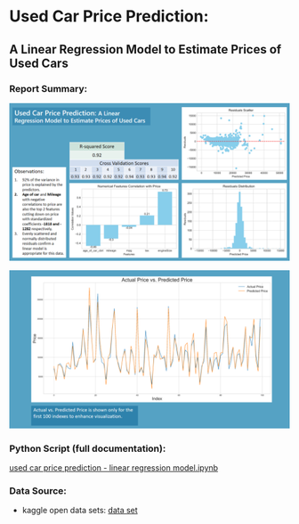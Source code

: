 # Used Car Price Prediction:
## A Linear Regression Model to Estimate Prices of Used Cars

### Report Summary:
![used car price prediction_1.png](https://github.com/jakejosh6751/Used-Car-Price-Prediction/blob/main/used%20car%20price%20prediction_1.png)

![used car price prediction_2.png](https://github.com/jakejosh6751/Used-Car-Price-Prediction/blob/main/used%20car%20price%20prediction_2.png)

### Python Script (full documentation):
[used car price prediction - linear regression model.ipynb](https://github.com/jakejosh6751/Used-Car-Price-Prediction/blob/main/used%20car%20price%20prediction%20-%20linear%20regression%20model.ipynb)

### Data Source:
- kaggle open data sets: [data set](https://www.kaggle.com/datasets/adityadesai13/used-car-dataset-ford-and-mercedes?select=toyota.csv)

